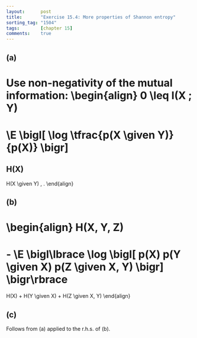 ```yaml
---
layout:      post
title:       "Exercise 15.4: More properties of Shannon entropy"
sorting_tag: "1504"
tags:        [chapter 15]
comments:    true
---
```


## (a)

Use non-negativity of the mutual information:
\begin{align}
  0
  \leq
  I(X ; Y)
  =
  \E \bigl[
    \log \tfrac{p(X \given Y)}{p(X)}
  \bigr]
  =
  H(X)
  -
  H(X \given Y)
  \, .
\end{align}


## (b)

\begin{align}
  H(X, Y, Z)
  =
  \- \E \bigl\lbrace \log \bigl[ p(X) p(Y \given X) p(Z \given X, Y) \bigr] \bigr\rbrace
  =
  H(X) + H(Y \given X) + H(Z \given X, Y)
\end{align}


## (c)

Follows from (a) applied to the r.h.s. of (b).
